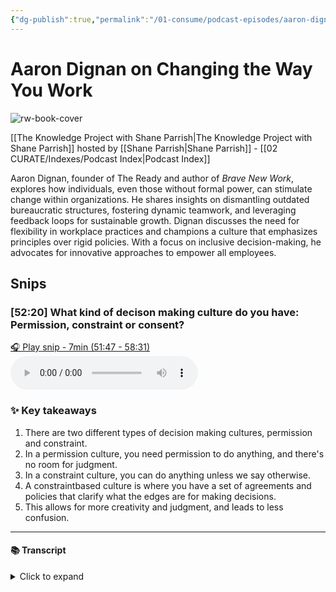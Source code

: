 ```yaml
---
{"dg-publish":true,"permalink":"/01-consume/podcast-episodes/aaron-dignan-on-changing-the-way-you-work/","title":"Aaron Dignan on Changing the Way You Work","tags":["podcasts"]}
---
```


# Aaron Dignan on Changing the Way You Work

![rw-book-cover](https://images.weserv.nl/?url=https%3A%2F%2Fssl-static.libsyn.com%2Fp%2Fassets%2F5%2F9%2F0%2F7%2F590730c5f73a2ccebafc7308ab683e82%2Fknowledge-project-small.png&w=300&h=300)

[[The Knowledge Project with Shane Parrish\|The Knowledge Project with Shane Parrish]] hosted by [[Shane Parrish\|Shane Parrish]] - [[02 CURATE/Indexes/Podcast Index\|Podcast Index]]

Aaron Dignan, founder of The Ready and author of *Brave New Work*, explores how individuals, even those without formal power, can stimulate change within organizations. He shares insights on dismantling outdated bureaucratic structures, fostering dynamic teamwork, and leveraging feedback loops for sustainable growth. Dignan discusses the need for flexibility in workplace practices and champions a culture that emphasizes principles over rigid policies. With a focus on inclusive decision-making, he advocates for innovative approaches to empower all employees.


## Snips


### [52:20] What kind of decison making culture do you have: Permission, constraint or consent?


[🎧 Play snip - 7min️ (51:47 - 58:31)](https://share.snipd.com/snip/a92d99f4-0898-4f6f-9954-1cd809bd70e5)
<audio controls> <source src="https://pdst.fm/e/traffic.megaphone.fm/FSMI8764419412.mp3?updated=1738688800#t=51:47,58:31"> </audio>




### ✨ Key takeaways
1. There are two different types of decision making cultures, permission and constraint.
2. In a permission culture, you need permission to do anything, and there's no room for judgment.
3. In a constraint culture, you can do anything unless we say otherwise.
4. A constraintbased culture is where you have a set of agreements and policies that clarify what the edges are for making decisions.
5. This allows for more creativity and judgment, and leads to less confusion.


---




#### 📚 Transcript
<details>
<summary>Click to expand</summary>
<blockquote><b>Aaron Dignan</b><br/><br/>Of decision making culture you're going to have, what kind of agreements culture you're going to have. And And there are effectively two options. You can have a permission culture or a constraint culture. So a permission culture is a culture where, you guessed it, you have to ask permission to do anything. So the default assumption is you can't do anything until you're told that you can. So the bathroom pass that you had in school, perfect example of a permission culture, you can't even go to the bathroom without asking. That's how badly we're going to drill that into your head. And so that way you understand that that's how the world works. And there are so many examples of this in the form of instructions and protocols and guidelines and manuals and all that. And permission can come in many forms, it can come in the form of like a promotion, like now you're the head of marketing. So now you get to make choices about what we invest our money in. But that's still a form of permission. It's still me giving you this position that I have deigned to like put you in. And permission cultures tend to have a problem, which is that they then have to define everything. Because to your point earlier about judgment, there's no room for judgment in a permission culture unless you have the permission already. So you get a lot of people sitting on their hands. And these are the sorts of cultures where a leader will walk into the room and the trash hasn't been taken out. And people will say, not my job. It's not my job to take the trash out. It's her job to take the trash out. So I'm not going to do it because I only do what I'm told. So that's one option. The other option is the culture of constraint, which is the absolute inverse. So you can do anything unless we say that you can't. So now our job with our agreements and our policies and our processes and our roles and our team structures is to clarify what the edges are, to actually constrain the system in some way, Shape, or form. So when we create a purpose statement for the organization in a constraint culture, we're actually constraining directionality. We're saying like the vector of this company is towards, we're going to be, you know, we're going to get the world on electric cars. So that I've de-scoped the rest of the stuff that we could do. We're not going to make mops. We're going to make electric cars. I've sort of focused our energy. And a hiring process is a constraint where I say, instead of doing all the possible ways of hiring, we're going to hire this way. A, you know, a policy about harassment, anti-harassment policy is a constraint. It's basically saying, don't do this. So I've eliminated this option from the surface area of all possible options. What's cool about building a constraints-based culture is when you eliminate all those risk surfaces that are what we call not safe to try or like fatal, what's left is all this space, All this space to think. So if I say it's not mops and it's not cars, you get everything else. And so the room for people to innovate and use judgment and use creativity and solving problems is just massively higher. And they get to navigate that. Now, they're not used to that. So for an example, like we have a constraint in our system, that if you spend more than $10,000 on something, you should probably seek advice first. But anything under that, it's like, you know, use your human judgment, we trust you do what's best for the business, right? Spend the money like it was your own. So somebody engaging with that who's coming from a permission culture is like, I need a new computer. What can I spend? And they freak out. And they literally freak out. And they start like trying to talk to other people. And like, I can I get macbook pro can i get the extra ram like what should i do give me permission and the system is like no there's no permission for that you already have permission to do That you only need to seek advice if you're over a limit you just need to use your own judgment and it's this first moment often in many people's careers where they're like holy i'm 100 Trusted and i don't even know how to operate in this judgment space of like, how much should I spend? So they didn't really answer your question yet. But that's the bedrock of the answer to your question is, once we know which of those lanes we're in permission or constraint, then we know how to approach decision making for the next Layer of the cake. And that starts to set up the possibilities. Keep going. You have more to say on this, I can tell. So in the constraints-based system, we need to create constraints. And so if you think about when you create a company, when you founded your business, et cetera, at one point, there's just the founder or founders. So there's a handful of people around the table and there's no constraints effectively. And the first constraint we're going to create is like, what are we here to do? Or what are we trying to do? Right? So you might make a purpose or a mission statement or something like that. It's your first agreement is what it is. And so that idea of making that agreement, now you've put down the first constraint. Is you're going to then operate everyone's making decisions, having conversations, you know, socially coordinating. And then you're going to get to a point where you you run to another unknown thing or a thing that needs to be clarified. And usually that shows up in either debate or confusion. So people will be like, we're arguing about what our engineering standards should be, which which stack should we use? Which tools should we use? That's a debate you might hear. Or you hear confusion like, I don't know what our priorities are this quarter. I don't know what to focus on. I know we're trying to build electric cars, but what should I be focused on right now? So you hear the confusion or the lack of clarity. And so another agreement is called for. And you have to figure out a way to make it. And so what we do is we talk about consent-based decision-making at the earliest days of the business, consent, not consensus. So there are many ways to make a decision. Autocracy, monarchy is kind of one way, which is like the boss says. So the CEO just makes the final call. And that has some pros. It's fast. Often it's innovative, but it has some cons too. It's often biased and it's often wrong. And so it's also a little disheartening for everyone else that just kind of has to fall in line. So there's a challenge there. The consensus view is great because it feels like family vibes. Everybody weighs in, everybody shapes it, everybody touches it, but it's slow. And worst of all, it makes the idea average. So, you know, a camel is a horse designed by committee. I don't know if you ever heard that, but it's like, yeah, the rounded corners of everybody putting their mark on something slowly makes it average. And so when you have a consensus operation, you basically have a bunch of average ideas doing average stuff for average people. That's how you end up with some of those companies that you're just like, man, it must be boring to work there. You know, that's really, really wild. And then the third option is consent. And that's the one that we advocate for, at least to start. And the idea of consent is, is it safe to try? Is it good enough for now safe enough to try that all of us agree? So if you think about your zone of tolerance, you have some put a circle around it, like this is everything you could tolerate. If I was like, let's change the knowledge project. In this direction, you all right, I have a range of things that I could stand.</blockquote>
</details>

